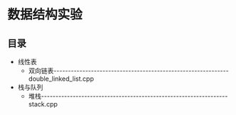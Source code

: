 # 数据结构实验
## 目录
* 线性表
  * 双向链表-------------------------------------------------------------double_linked_list.cpp
* 栈与队列
  * 堆栈-----------------------------------------------------------------stack.cpp
